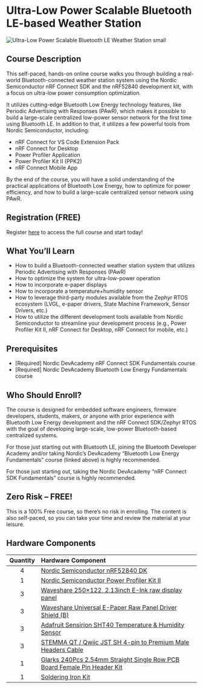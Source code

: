 # Ultra-Low Power Scalable Bluetooth LE-based Weather Station
![Ultra-Low Power Scalable Bluetooth LE Weather Station small](https://github.com/mafaneh/nordic-pawr-course/assets/5438545/ba47ddee-b1a7-46d4-8d79-81d4abcc808f)
## Course Description
This self-paced, hands-on online course walks you through building a real-world Bluetooth-connected weather station system using the Nordic Semiconductor nRF Connect SDK and the nRF52840 development kit, with a focus on ultra-low power consumption optimization.

It utilizes cutting-edge Bluetooth Low Energy technology features, like Periodic Advertising with Responses (PAwR), which makes it possible to build a large-scale centralized low-power sensor network for the first time using Bluetooth LE. In addition to that, it utilizes a few powerful tools from Nordic Semiconductor, including:

- nRF Connect for VS Code Extension Pack
- nRF Connect for Desktop
- Power Profiler Application
- Power Profiler Kit II (PPK2)
- nRF Connect Mobile App

By the end of the course, you will have a solid understanding of the practical applications of Bluetooth Low Energy, how to optimize for power efficiency, and how to build a large-scale centralized sensor network using PAwR.

## Registration (FREE)
Register [here](https://academy.novelbits.io/register/nordic-pawr-weather-station-ble/) to access the full course and start today!

## What You’ll Learn
- How to build a Bluetooth-connected weather station system that utilizes Periodic Advertising with Responses (PAwR)
- How to optimize the system for ultra-low-power operation
- How to incorporate e-paper displays
- How to incorporate a temperature+humidity sensor
- How to leverage third-party modules available from the Zephyr RTOS ecosystem (LVGL, e-paper drivers, State Machine Framework, Sensor Drivers, etc.)
- How to utilize the different development tools available from Nordic Semiconductor to streamline your development process (e.g., Power Profiler Kit II, nRF Connect for Desktop, nRF Connect for mobile, etc.)

## Prerequisites
- [Required] Nordic DevAcademy nRF Connect SDK Fundamentals course
- [Required] Nordic DevAcademy Bluetooth Low Energy Fundamentals course

## Who Should Enroll?
The course is designed for embedded software engineers, firmware developers, students, makers, or anyone with prior experience with Bluetooth Low Energy development and the nRF Connect SDK/Zephyr RTOS with the goal of developing large-scale, low-power Bluetooth-based centralized systems.

For those just starting out with Bluetooth LE, joining the Bluetooth Developer Academy and/or taking Nordic’s DevAcademy “Bluetooth Low Energy Fundamentals” course (linked above) is highly recommended.

For those just starting out, taking the Nordic DevAcademy “nRF Connect SDK Fundamentals” course is highly recommended.

## Zero Risk – FREE!
This is a 100% Free course, so there’s no risk in enrolling. The content is also self-paced, so you can take your time and review the material at your leisure.

## Hardware Components

**Quantity** | **Hardware Component**
:---: | :---
|4|[Nordic Semiconductor nRF52840 DK](https://www.nordicsemi.com/Products/Development-hardware/nRF52840-DK)|
|1|[Nordic Semiconductor Power Profiler Kit II](https://www.nordicsemi.com/Products/Development-hardware/Power-Profiler-Kit-2)|
|3|[Waveshare 250×122, 2.13inch E-Ink raw display panel](https://www.waveshare.com/2.13inch-e-paper.htm)|
|3|[Waveshare Universal E-Paper Raw Panel Driver Shield (B)](https://www.waveshare.com/e-paper-shield-b.htm)|
|3|[Adafruit Sensirion SHT40 Temperature & Humidity Sensor](https://www.adafruit.com/product/4885)|
|3|[STEMMA QT / Qwiic JST SH 4-pin to Premium Male Headers Cable](https://www.adafruit.com/product/4209)|
|1|[Glarks 240Pcs 2.54mm Straight Single Row PCB Board Female Pin Header Kit](https://www.amazon.com/dp/B09BDX9L66?psc=1&ref=ppx_yo2ov_dt_b_product_details)|
|1|[Soldering Iron Kit](https://www.amazon.com/Weller-WE1010EDU-Soldering-Education-Kit/dp/B07J49HJ4T)|
